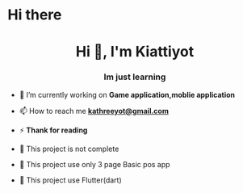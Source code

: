 # Hi there 
<h1 align="center">Hi 👋, I'm Kiattiyot</h1>
<h3 align="center">Im just learning</h3>

- 🔭 I’m currently working on **Game application,moblie application**

- 📫 How to reach me **kathreeyot@gmail.com**

- ⚡ **Thank for reading**

- 🌱 This project is not complete

- 🌱 This project use only 3 page Basic pos app

- 🌱 This project use Flutter(dart)
